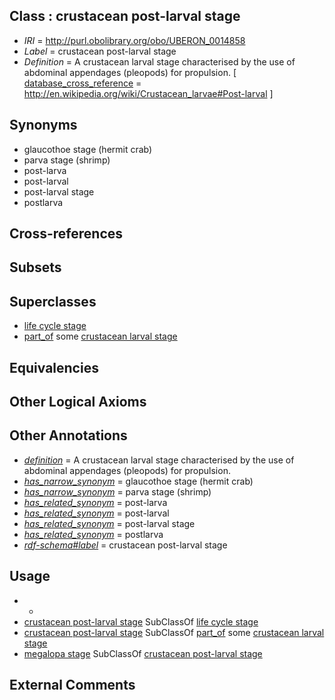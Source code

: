
## Class : crustacean post-larval stage

 * *IRI* = http://purl.obolibrary.org/obo/UBERON_0014858
 * *Label* = crustacean post-larval stage
 * *Definition* = A crustacean larval stage characterised by the use of abdominal appendages (pleopods) for propulsion. [ [database_cross_reference](../../ef/oboInOwl#hasDbXref.md) = http://en.wikipedia.org/wiki/Crustacean_larvae#Post-larval ]

## Synonyms

 * glaucothoe stage (hermit crab)
 * parva stage (shrimp)
 * post-larva
 * post-larval
 * post-larval stage
 * postlarva

## Cross-references


## Subsets


## Superclasses

 * [life cycle stage](../../UBERON/05/UBERON_0000105.md)
 * [part_of](../../BFO/50/BFO_0000050.md) some [crustacean larval stage](../../UBERON/78/UBERON_0018378.md)

## Equivalencies


## Other Logical Axioms


## Other Annotations

 * *[definition](../../IAO/15/IAO_0000115.md)* = A crustacean larval stage characterised by the use of abdominal appendages (pleopods) for propulsion.
 * *[has_narrow_synonym](../../ym/oboInOwl#hasNarrowSynonym.md)* = glaucothoe stage (hermit crab)
 * *[has_narrow_synonym](../../ym/oboInOwl#hasNarrowSynonym.md)* = parva stage (shrimp)
 * *[has_related_synonym](../../ym/oboInOwl#hasRelatedSynonym.md)* = post-larva
 * *[has_related_synonym](../../ym/oboInOwl#hasRelatedSynonym.md)* = post-larval
 * *[has_related_synonym](../../ym/oboInOwl#hasRelatedSynonym.md)* = post-larval stage
 * *[has_related_synonym](../../ym/oboInOwl#hasRelatedSynonym.md)* = postlarva
 * *[rdf-schema#label](../../el/rdf-schema#label.md)* = crustacean post-larval stage

## Usage

 * -
 * [crustacean post-larval stage](../../UBERON/58/UBERON_0014858.md) SubClassOf [life cycle stage](../../UBERON/05/UBERON_0000105.md)
 * [crustacean post-larval stage](../../UBERON/58/UBERON_0014858.md) SubClassOf [part_of](../../BFO/50/BFO_0000050.md) some [crustacean larval stage](../../UBERON/78/UBERON_0018378.md)
 * [megalopa stage](../../UBERON/59/UBERON_0014859.md) SubClassOf [crustacean post-larval stage](../../UBERON/58/UBERON_0014858.md)

## External Comments

